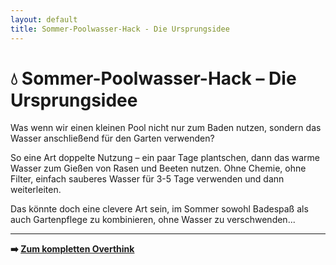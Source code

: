 ```yaml
---
layout: default
title: Sommer-Poolwasser-Hack - Die Ursprungsidee
---
```


# 💧 Sommer-Poolwasser-Hack – Die Ursprungsidee

Was wenn wir einen kleinen Pool nicht nur zum Baden nutzen, sondern das Wasser anschließend für den Garten verwenden?

So eine Art doppelte Nutzung – ein paar Tage plantschen, dann das warme Wasser zum Gießen von Rasen und Beeten nutzen. Ohne Chemie, ohne Filter, einfach sauberes Wasser für 3-5 Tage verwenden und dann weiterleiten.

Das könnte doch eine clevere Art sein, im Sommer sowohl Badespaß als auch Gartenpflege zu kombinieren, ohne Wasser zu verschwenden...

---

**➡️ [Zum kompletten Overthink](notes)**